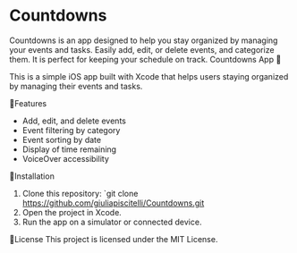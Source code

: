 # Countdowns
Countdowns is an app designed to help you stay organized by managing your events and tasks. Easily add, edit, or delete events, and categorize them. It is perfect for keeping your schedule on track.
Countdowns App 📝

This is a simple iOS app built with Xcode that helps users staying organized by managing their events and tasks.



🚀Features
- Add, edit, and delete events
- Event filtering by category
- Event sorting by date
- Display of time remaining
- VoiceOver accessibility

🔨Installation
1. Clone this repository: `git clone https://github.com/giuliapiscitelli/Countdowns.git
2. Open the project in Xcode.
3. Run the app on a simulator or connected device.


📄License
This project is licensed under the MIT License.
